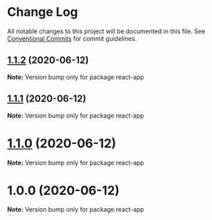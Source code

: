 # Change Log

All notable changes to this project will be documented in this file.
See [Conventional Commits](https://conventionalcommits.org) for commit guidelines.

## [1.1.2](https://github.com/pyramation/LaTeX2JS/compare/react-app@1.1.1...react-app@1.1.2) (2020-06-12)

**Note:** Version bump only for package react-app





## [1.1.1](https://github.com/pyramation/LaTeX2JS/compare/react-app@1.1.0...react-app@1.1.1) (2020-06-12)

**Note:** Version bump only for package react-app





# [1.1.0](https://github.com/pyramation/LaTeX2JS/compare/react-app@1.0.0...react-app@1.1.0) (2020-06-12)

**Note:** Version bump only for package react-app





# 1.0.0 (2020-06-12)

**Note:** Version bump only for package react-app
